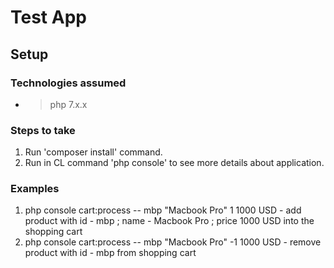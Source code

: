 # Test App

## Setup

### Technologies assumed

-   > php 7.x.x

### Steps to take

1.  Run 'composer install' command.
2.  Run in CL command 'php console' to see more details about application.

### Examples 

1.    php console cart:process -- mbp "Macbook Pro" 1 1000 USD     -    add product with id - mbp ; name - Macbook Pro ; price 1000 USD into the shopping cart
2.    php console cart:process -- mbp "Macbook Pro" -1 1000 USD     -    remove product with id - mbp from shopping cart